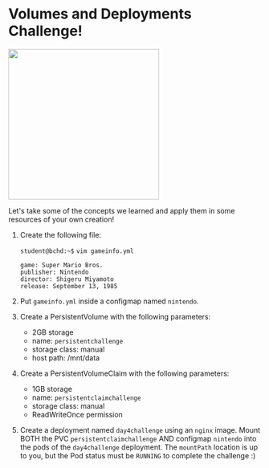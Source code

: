 # Volumes and Deployments Challenge!

<img src="https://assets.ubuntu.com/v1/64cf3b1b-now-witness-the-power-of-this-fully-operational-kubernetes-cluster.jpeg" width="300"/>

Let's take some of the concepts we learned and apply them in some resources of your own creation!

1. Create the following file:

    `student@bchd:~$` `vim gameinfo.yml`

    ```
    game: Super Mario Bros.
    publisher: Nintendo
    director: Shigeru Miyamoto
    release: September 13, 1985
    ```

0. Put `gameinfo.yml` inside a configmap named `nintendo`.

0. Create a PersistentVolume with the following parameters:

    - 2GB storage
    - name: `persistentchallenge`
    - storage class: manual
    - host path: /mnt/data

0. Create a PersistentVolumeClaim with the following parameters:

    - 1GB storage
    - name: `persistentclaimchallenge`
    - storage class: manual
    - ReadWriteOnce permission

0. Create a deployment named `day4challenge` using an `nginx` image. Mount BOTH the PVC `persistentclaimchallenge` AND configmap `nintendo` into the pods of the `day4challenge` deployment. The `mountPath` location is up to you, but the Pod status must be `RUNNING` to complete the challenge :)

<!--
#### BONUS

Guarantee that this Pod will be scheduled on the same node every time!


#### SOLUTION

```yaml
apiVersion: apps/v1
kind: Deployment
metadata:
  name: day4challenge
spec:
  selector:
    matchLabels:
      app: nginx
  replicas: 3
  template:
    metadata:
      labels:
        app: nginx
    spec:
      containers:
      - name: nginx
        image: nginx:1.18.0
        ports:
        - containerPort: 80
        volumeMounts:
          - name: snes
            mountPath: /data
          - name: memcard
            mountPath: /storage
      volumes:
      - name: snes
        configMap:
          name: nintendo
      - name: memcard
        persistentVolumeClaim:
          claimName: persistentclaimchallenge
```

